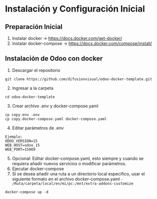 

# Instalación y Configuración Inicial

## Preparación Inicial
1. Instalar docker -> https://docs.docker.com/get-docker/
2. Instalar docker-compose -> https://docs.docker.com/compose/install/

## Instalación de Odoo con docker
1. Descargar el repositorio
~~~
git clone https://github.com/difusionvisual/odoo-docker-template.git
~~~
2. Ingresar a la carpeta 
~~~
cd odoo-docker-template
~~~
3. Crear archivo .env y docker-compose.yaml
~~~
cp copy.env .env
cp copy.docker-compose.yaml docker-compose.yaml
~~~
4. Editar parámetros de .env
~~~
Ejemplo:
ODOO_VERSION=15
WEB_HOST=odoo_15
WEB_PORT=15069
~~~
5. Opcional: Editar docker-compose.yaml, esto siempre y cuando se requiera añadir nuevos servicios o modificar parámetros.
6. Ejecutar docker-compose
7. Si se desea añadir una ruta a un directorio local especifico, usar el siguiente formato en el archivo docker-compose.yaml 
 `- /Ruta/carpeta/local/en/mi/pc:/mnt/extra-addons-customize`
~~~
docker-compose up -d
~~~